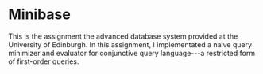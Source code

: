 # Minibase
 This is the assignment the advanced database system provided at the University of Edinburgh.
 In this assignment, I implementated a naive query minimizer and evaluator for conjunctive query language---a restricted form of first-order queries.
